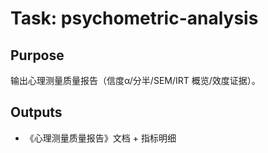 # Task: psychometric-analysis

## Purpose

输出心理测量质量报告（信度α/分半/SEM/IRT 概览/效度证据）。

## Outputs

- 《心理测量质量报告》文档 + 指标明细

